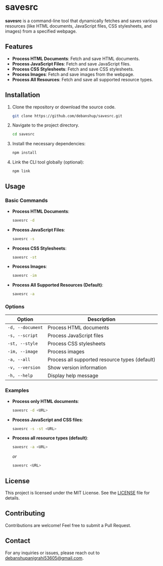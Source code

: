 # savesrc

**savesrc** is a command-line tool that dynamically fetches and saves various resources (like HTML documents, JavaScript files, CSS stylesheets, and images) from a specified webpage.

## Features

-   **Process HTML Documents**: Fetch and save HTML documents.
-   **Process JavaScript Files**: Fetch and save JavaScript files.
-   **Process CSS Stylesheets**: Fetch and save CSS stylesheets.
-   **Process Images**: Fetch and save images from the webpage.
-   **Process All Resources**: Fetch and save all supported resource types.

## Installation

1. Clone the repository or download the source code.

    ```bash
    git clone https://github.com/debanshup/savesrc.git
    ```

2. Navigate to the project directory.

    ```bash
    cd savesrc
    ```

3. Install the necessary dependencies:

    ```bash
    npm install
    ```

4. Link the CLI tool globally (optional):

    ```bash
    npm link
    ```

## Usage

### Basic Commands

-   **Process HTML Documents**:

    ```bash
    savesrc -d
    ```

-   **Process JavaScript Files**:

    ```bash
    savesrc -s
    ```

-   **Process CSS Stylesheets**:

    ```bash
    savesrc -st
    ```

-   **Process Images**:

    ```bash
    savesrc -im
    ```

-   **Process All Supported Resources (Default)**:
    ```bash
    savesrc -a
    ```

### Options

| Option           | Description                                    |
| ---------------- | ---------------------------------------------- |
| `-d, --document` | Process HTML documents                         |
| `-s, --script`   | Process JavaScript files                       |
| `-st, --style`   | Process CSS stylesheets                        |
| `-im, --image`   | Process images                                 |
| `-a, --all`      | Process all supported resource types (default) |
| `-v, --version`  | Show version information                       |
| `-h, --help`     | Display help message                           |

### Examples

-   **Process only HTML documents**:

    ```bash
    savesrc -d <URL>
    ```

-   **Process JavaScript and CSS files**:

    ```bash
    savesrc -s -st <URL>
    ```

-   **Process all resource types (default)**:
    ```bash
    savesrc -a <URL>
    ```
    _or_
    ```bash
    savesrc <URL>
    ```

## License

This project is licensed under the MIT License. See the [LICENSE](LICENSE) file for details.

## Contributing

Contributions are welcome! Feel free to submit a Pull Request.

## Contact

For any inquiries or issues, please reach out to [debanshupanigrahi53605@gmail.com](mailto:debanshupanigrahi53605@gmail.com).
